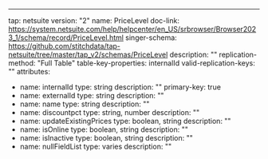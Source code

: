 ---
tap: netsuite
version: "2"
name: PriceLevel
doc-link: https://system.netsuite.com/help/helpcenter/en_US/srbrowser/Browser2023_1/schema/record/PriceLevel.html
singer-schema: https://github.com/stitchdata/tap-netsuite/tree/master/tap_v2/schemas/PriceLevel
description: ""
replication-method: "Full Table"
table-key-properties: internalId
valid-replication-keys: ""
attributes:
- name: internalId
  type: string
  description: ""
  primary-key: true
- name: externalId
  type: string
  description: ""
- name: name
  type: string
  description: ""
- name: discountpct
  type: string, number
  description: ""
- name: updateExistingPrices
  type: boolean, string
  description: ""
- name: isOnline
  type: boolean, string
  description: ""
- name: isInactive
  type: boolean, string
  description: ""
- name: nullFieldList
  type: varies
  description: ""
